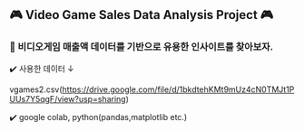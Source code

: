## 🎮 Video Game Sales Data Analysis Project 🎮

### 💁 비디오게임 매출액 데이터를 기반으로 유용한 인사이트를 찾아보자.

✔️ 사용한 데이터 ↓ 

vgames2.csv(https://drive.google.com/file/d/1bkdtehKMt9mUz4cN0TMJt1PUUs7Y5qgF/view?usp=sharing)

✔️ google colab, python(pandas,matplotlib etc.)
